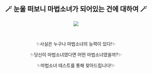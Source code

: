 <h2 align="center">🪄 눈울 떠보니 마법소녀가 되어있는 건에 대하여 🪄 </h2>
<p align="center">
  <img src="https://github.com/mabeopsonyeo/.github/assets/37898263/b5be9dac-d196-49e1-8fcf-1b2c9dcf6d51">
</p>
<br/>
<div align="center">
<p>✨사실은 누구나 마법소녀의 능력이 있다!✨</p>
<p>✨당신이 마법소녀였다면 어떤 마법소녀였을까?✨</p>
<p>✨마법소녀 테스트를 통해 찾아드립니다!✨</p>
</div>

